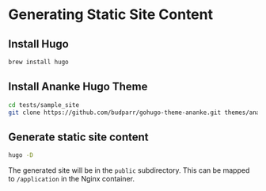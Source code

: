 # Generating Static Site Content

## Install Hugo

```bash
brew install hugo
```

## Install Ananke Hugo Theme

```bash
cd tests/sample_site
git clone https://github.com/budparr/gohugo-theme-ananke.git themes/ananke
```

## Generate static site content

```bash
hugo -D
```

The generated site will be in the `public` subdirectory. This can be mapped to `/application` in the Nginx container.
